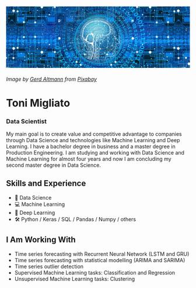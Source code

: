 ![Data Scientist](https://github.com/ToniMigliato/ToniMigliato/blob/main/cover.jpg)
###### Image by <a href="https://pixabay.com/users/geralt-9301/?utm_source=link-attribution&amp;utm_medium=referral&amp;utm_campaign=image&amp;utm_content=3706562">Gerd Altmann</a> from <a href="https://pixabay.com/?utm_source=link-attribution&amp;utm_medium=referral&amp;utm_campaign=image&amp;utm_content=3706562">Pixabay</a>

# Toni Migliato
### Data Scientist

My main goal is to create value and competitive advantage to companies through Data Science and technologies like Machine Learning and Deep Learning.
I have a bachelor degree in business and a master degree in Production Engineering. 
I am studying and working with Data Science and Machine Learning for almost four years and now I am concluding my second master degree in Data Science. 

## Skills and Experience
- :microscope: Data Science
- :computer: Machine Learning
- :rocket: Deep Learning
- :hammer_and_wrench: Python / Keras / SQL / Pandas / Numpy / others

## I Am Working With
- Time series forecasting with Recurrent Neural Network (LSTM and GRU)
- Time series forecasting with statistical modelling (ARIMA and SARIMA)
- Time series outlier detection
- Supervised Machine Learning tasks: Classification and Regression
- Unsupervised Machine Learning tasks: Clustering
